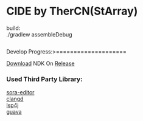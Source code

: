 # CIDE by TherCN(StArray)
build:  
./gradlew assembleDebug
```
```
Develop Progress:>====================

[Download](https://ghp.ci/https://github.com/TherCN/CIDE/releases/download/ndk/android-ndk-r24.tar.gz) NDK On [Release](https://github.com/TherCN/CIDE/releases/tag/ndk)  


### Used Third Party Library:  
[sora-editor](https://github.com/Rosemoe/sora-editor)  
[clangd](https://github.com/clangd/clangd)  
[lsp4j](https://github.com/eclipse/lsp4j)  
[guava](https://github.com/google/guava)